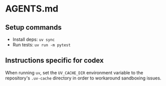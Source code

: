 # AGENTS.md

## Setup commands
- Install deps: `uv sync`
- Run tests: `uv run -m pytest`

## Instructions specific for codex

When running `uv`, set the `UV_CACHE_DIR` environment variable to the repository's `.uv-cache` directory in order to workaround sandboxing issues.




